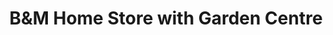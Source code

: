 ---
title: "B&M Home Store with Garden Centre"
url: /canvey-island/bandm-home-store-with-garden-centre/
shop: variety store
---